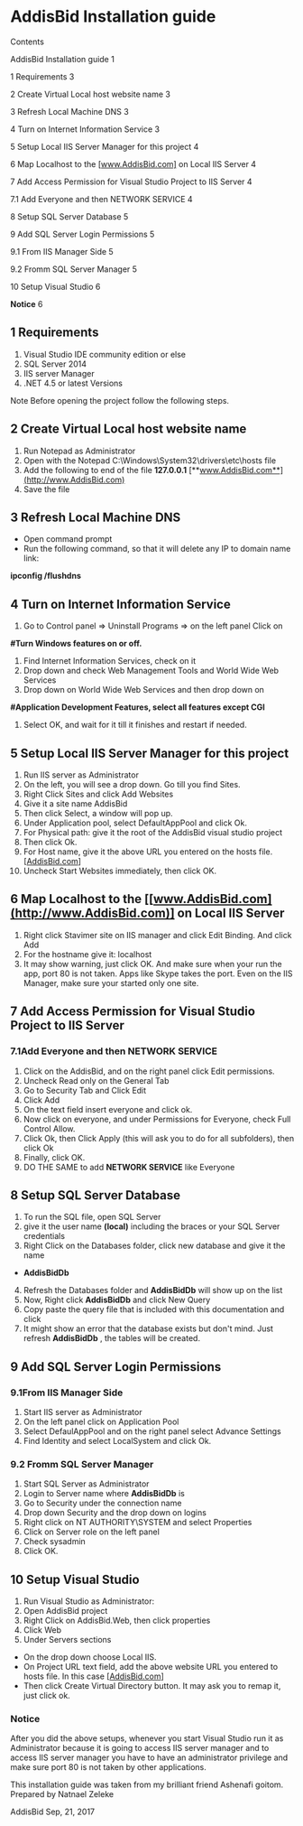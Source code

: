 

#
# AddisBid Installation guide

Contents

AddisBid Installation guide        1

1 Requirements        3

2 Create Virtual Local host website name        3

3 Refresh Local Machine DNS        3

4 Turn on Internet Information Service        3

5 Setup Local IIS Server Manager for this project        4

6 Map Localhost to the [www.AddisBid.com] on Local IIS Server        4

7 Add Access Permission for Visual Studio Project to IIS Server        4

7.1 Add Everyone and then NETWORK SERVICE        4

8 Setup SQL Server Database        5

9 Add SQL Server Login Permissions        5

9.1 From IIS Manager Side        5

9.2 Fromm SQL Server Manager        5

10 Setup Visual Studio        6

**Notice**         6















## 1 Requirements

1. Visual Studio IDE community edition or else
2. SQL Server 2014
3. IIS server Manager
4. .NET 4.5 or latest Versions

Note Before opening the project follow the following steps.

## 2 Create Virtual Local host website name

1. Run Notepad as Administrator
2. Open with the Notepad C:\Windows\System32\drivers\etc\hosts file
3. Add the following to end of the file **127.0.0.1** [**www.AddisBid.com**](http://www.AddisBid.com)
4. Save the file

## 3 Refresh Local Machine DNS

- Open command prompt
- Run the following command, so that it will delete any IP to domain name link:

**ipconfig /flushdns**

## 4 Turn on Internet Information Service

1. Go to Control panel =&gt; Uninstall Programs =&gt; on the left panel Click on

**#Turn Windows features on or off.**

1. Find Internet Information Services, check on it
2. Drop down and check Web Management Tools and World Wide Web Services
3. Drop down on World Wide Web Services and then drop down on

**#Application Development Features, select all features except CGI**

1. Select OK, and wait for it till it finishes and restart if needed.

## 5 Setup Local IIS Server Manager for this project

1. Run IIS server as Administrator
2. On the left, you will see a drop down. Go till you find Sites.
3. Right Click Sites and click Add Websites
4. Give it a site name AddisBid
5. Then click Select, a window will pop up.
6. Under Application pool, select DefaultAppPool and click Ok.
7. For Physical path: give it the root of the AddisBid visual studio project
8. Then click Ok.
9. For Host name, give it the above URL you entered on the hosts file. [[AddisBid.com](http://www.AddisBid.com)]
10. Uncheck Start Websites immediately, then click OK.

## 6 Map Localhost to the [[www.AddisBid.com](http://www.AddisBid.com)] on Local IIS Server

1. Right click Stavimer site on IIS manager and click Edit Binding. And click Add
2. For the hostname give it: localhost
3. It may show warning, just click OK. And make sure when your run the app, port 80 is not taken. Apps like Skype takes the port. Even on the IIS Manager, make sure your started only one site.

## 7 Add Access Permission for Visual Studio Project to IIS Server

### **7.1Add Everyone and then NETWORK SERVICE**

1. Click on the AddisBid, and on the right panel click Edit permissions.
2. Uncheck Read only on the General Tab
3. Go to Security Tab and Click Edit
4. Click Add
5. On the text field insert everyone and click ok.
6. Now click on everyone, and under Permissions for Everyone, check Full Control Allow.
7. Click Ok, then Click Apply (this will ask you to do for all subfolders), then click Ok
8. Finally, click OK.
9. DO THE SAME to add **NETWORK SERVICE** like Everyone

## 8 Setup SQL Server Database

1. To run the SQL file, open SQL Server
2. give it the user name **(local)** including the braces or your SQL Server credentials
3. Right Click on the Databases folder, click new database and give it the name
  - **AddisBidDb**
4. Refresh the Databases folder and **AddisBidDb** will show up on the list
5. Now, Right click **AddisBidDb** and click New Query
6. Copy paste the query file that is included with this documentation and click
7. It might show an error that the database exists but don&#39;t mind. Just refresh **AddisBidDb** , the tables will be created.

## 9 Add SQL Server Login Permissions

### **9.1From IIS Manager Side**

1. Start IIS server as Administrator
2. On the left panel click on Application Pool
3. Select DefaulAppPool and on the right panel select Advance Settings
4. Find Identity and select LocalSystem and click Ok.

### 9.2 Fromm SQL Server Manager

1. Start SQL Server as Administrator
2. Login to Server name where **AddisBidDb** is
3. Go to Security under the connection name
4. Drop down Security and the drop down on logins
5. Right click on NT AUTHORITY\SYSTEM and select Properties
6. Click on Server role on the left panel
7. Check sysadmin
8. Click OK.





## 10 Setup Visual Studio

1. Run Visual Studio as Administrator:
2. Open AddisBid project
3. Right Click on AddisBid.Web, then click properties
4. Click Web
5. Under Servers sections
  - On the drop down choose Local IIS.
  - On Project URL text field, add the above website URL you entered to hosts file. In this case [[AddisBid.com](http://www.AddisBid.com)]
  - Then click Create Virtual Directory button. It may ask you to remap it, just click ok.

### Notice

After you did the above setups, whenever you start Visual Studio run it as Administrator because it is going to access IIS server manager and to access IIS server manager you have to have an administrator privilege and make sure port 80 is not taken by other applications.

This installation guide was taken from my brilliant friend Ashenafi goitom. Prepared by Natnael Zeleke

AddisBid Sep, 21, 2017

